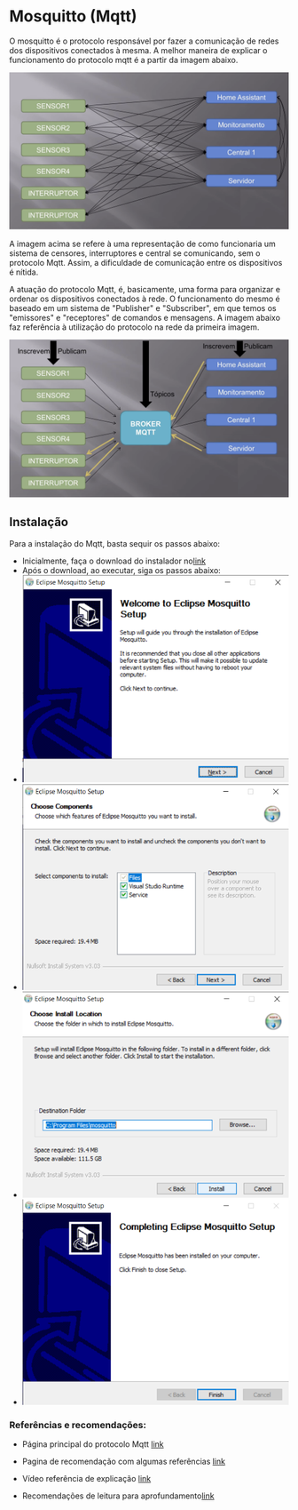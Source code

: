 # Mosquitto (Mqtt)

O mosquitto é o protocolo responsável por fazer a comunicação de redes dos dispositivos conectados à mesma. A melhor maneira de explicar o funcionamento do protocolo mqtt é a partir da imagem abaixo.

![pic](/media/git/mqtt/meio.png)

A imagem acima se refere à uma representação de como funcionaria um sistema de censores, interruptores e central se comunicando, sem o protocolo Mqtt. Assim, a dificuldade de comunicação entre os dispositivos é nítida. 

A atuação do protocolo Mqtt, é, basicamente, uma forma para organizar e ordenar os dispositivos conectados à rede. O funcionamento do mesmo é baseado em um sistema de "Publisher" e "Subscriber",  em que temos os "emissores" e "receptores" de comandos e mensagens. A imagem abaixo faz referência à utilização do protocolo na rede da primeira imagem.

![pic](/media/git/mqtt/quaseUM.png)

## Instalação

Para a instalação do Mqtt, basta sequir os passos abaixo:

- Inicialmente, faça o download do instalador no[link](https://mosquitto.org/download/)
- Após o download, ao executar, siga os passos abaixo:
- ![pic](/media/git/mqtt/um.png)
- ![pic](/media/git/mqtt/DOIS.png)
- ![pic](/media/git/mqtt/tres.png)
- ![pic](/media/git/mqtt/quatro.png)


### Referências e recomendações:

- Página principal do protocolo Mqtt [link](https://mqtt.org/)

- Pagina de recomendação com algumas referências [link](https://mosquitto.org/)
- Vídeo referência de explicação [link](https://www.youtube.com/watch?v=-GCb6aRGotE&t=207s&ab_channel=LNPBR)

- Recomendações de leitura para aprofundamento[link](https://mqtt.org/getting-started//)
